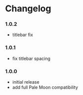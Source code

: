# Changelog

### 1.0.2
- titlebar fix

### 1.0.1
- fix titlebar spacing

### 1.0.0
- initial release
- add full Pale Moon compatibility